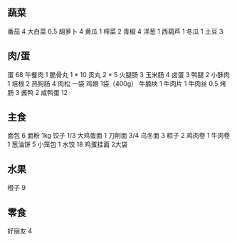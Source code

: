 ## 蔬菜

番茄 4
大白菜 0.5
胡萝卜 4
黄瓜 1
榨菜 2
青椒 4
洋葱 1
西葫芦 1
冬瓜 1
土豆 3

## 肉/蛋

蛋 68
午餐肉 1
脆骨丸 1 * 10
贡丸 2 * 5
火腿肠 3
玉米肠 4
卤蛋 3
鸭腿 2
小酥肉 1
培根 2
热狗肠 4
肉松 一袋
鸡翅 1袋（400g）
牛腩块 1
牛肉片 1
牛肉丝 0.5
烤肠 3
酱鸭 2
咸鸭蛋 12

## 主食

面包 6
面粉 1kg
饺子 1/3
大鸡蛋面 1
刀削面 3/4
乌冬面 3
粽子 2
鸡肉卷 1
牛肉卷 1
葱油饼 5
小笼包 1
水饺 18
鸡蛋挂面 2大袋

## 水果

橙子 9

## 零食

好丽友 4